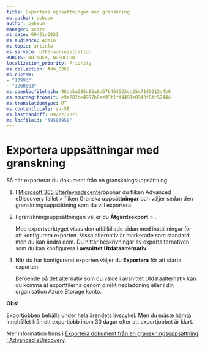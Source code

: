 ```yaml
---
title: Exportera uppsättningar med granskning
ms.author: pebaum
author: pebaum
manager: scotv
ms.date: 09/21/2021
ms.audience: Admin
ms.topic: article
ms.service: o365-administration
ROBOTS: NOINDEX, NOFOLLOW
localization_priority: Priority
ms.collection: Adm_O365
ms.custom:
- "13993"
- "3200003"
ms.openlocfilehash: 98de5a585a85a0a57b454562ca35c7149212a4b0
ms.sourcegitcommit: e9e282be4997b0ee95f1ff4491e0943f8fc52444
ms.translationtype: MT
ms.contentlocale: sv-SE
ms.lasthandoff: 09/22/2021
ms.locfileid: "59506950"
---
```

# <a name="export-review-sets"></a>Exportera uppsättningar med granskning

Så här exporterar du dokument från en granskningsuppsättning:

1. I [Microsoft 365 Efterlevnadscenter](https://compliance.microsoft.com/)öppnar du fliken Advanced eDiscovery fallet > fliken Granska **uppsättningar** och väljer sedan den granskningsuppsättning som du vill exportera.

1. I granskningsuppsättningen väljer du **Åtgärdsexport**  >  .

    Med exportverktyget visas den utfällällade sidan med inställningar för att konfigurera exporten. Vissa alternativ är markerade som standard, men du kan ändra dem. Du hittar beskrivningar av exportalternativen som du kan konfigurera i **avsnittet Utdataalternativ.**

1. När du har konfigurerat exporten väljer du **Exportera** för att starta exporten. 

    Beroende på det alternativ  som du valde i avsnittet Utdataalternativ kan du komma åt exportfilerna genom direkt nedladdning eller i din organisation Azure Storage konto.

**Obs!**

Exportjobben behålls under hela ärendets livscykel. Men du måste hämta innehållet från ett exportjobb inom 30 dagar efter att exportjobbet är klart.

Mer information finns i [Exportera dokument från en granskningsuppsättning i Advanced eDiscovery](https://docs.microsoft.com/microsoft-365/compliance/export-documents-from-review-set).
